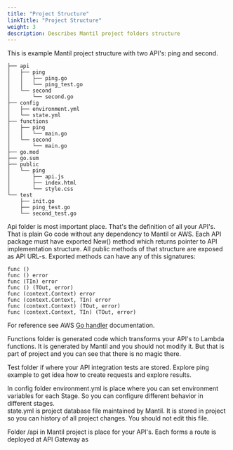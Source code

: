 ```yaml
---
title: "Project Structure"
linkTitle: "Project Structure"
weight: 3
description: Describes Mantil project folders structure
---
```


This is example Mantil project structure with two API's: ping and second.

```
├── api
│   ├── ping
│   │   ├── ping.go
│   │   └── ping_test.go
│   └── second
│       └── second.go
├── config
│   ├── environment.yml
│   └── state.yml
├── functions
│   ├── ping
│   │   └── main.go
│   └── second
│       └── main.go
├── go.mod
├── go.sum
├── public
│   └── ping
│       ├── api.js
│       ├── index.html
│       └── style.css
└── test
    ├── init.go
    ├── ping_test.go
    └── second_test.go
```

Api folder is most important place. That's the definition of all your API's.
That is plain Go code without any dependency to Mantil or AWS. Each API package
must have exported New() method which returns pointer to API implementation
structure. All public methods of that structure are exposed as API URL-s.
Exported methods can have any of this signatures:

```
func ()
func () error
func (TIn) error
func () (TOut, error)
func (context.Context) error
func (context.Context, TIn) error
func (context.Context) (TOut, error)
func (context.Context, TIn) (TOut, error)
```

For reference see AWS
[Go handler](https://docs.aws.amazon.com/lambda/latest/dg/golang-handler.html)
documentation.

Functions folder is generated code which transforms your API's to Lambda
functions. It is generated by Mantil and you should not modify it. But that is
part of project and you can see that there is no magic there.

Test folder if where your API integration tests are stored. Explore ping example
to get idea how to create requests and explore results.

In config folder environment.yml is place where you can set environment
variables for each Stage. So you can configure different behavior in different
stages.\
state.yml is project database file maintained by Mantil. It is stored in project
so you can history of all project changes. You should not edit this file.


Folder /api in Mantil project is place for your API's. Each forms a route  is deployed at API Gateway as

